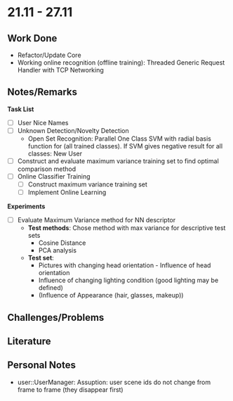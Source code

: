 # 21.11 - 27.11

## Work Done

- Refactor/Update Core
- Working online recognition (offline training): Threaded Generic Request Handler with TCP Networking

## Notes/Remarks
**Task List**
- [ ] User Nice Names
- [ ] Unknown Detection/Novelty Detection
	- Open Set Recognition: Parallel One Class SVM with radial basis function for (all trained classes). If SVM gives negative result for all classes: New User
- [ ] Construct and evaluate maximum variance training set to find optimal comparison method
- [ ] Online Classifier Training
   - [ ] Construct maximum variance training set
   - [ ] Implement Online Learning

**Experiments**

- [ ] Evaluate Maximum Variance method for NN descriptor
	- **Test methods**: Chose method with max variance for descriptive test sets
		- Cosine Distance
		- PCA analysis
	- **Test set**:
		- Pictures with changing head orientation - Influence of head orientation
		- Influence of changing lighting condition (good lighting may be defined)
		- (Influence of Appearance (hair, glasses, makeup))

## Challenges/Problems

## Literature

## Personal Notes

- user::UserManager: Assuption: user scene ids do not change from frame to frame (they disappear first)

